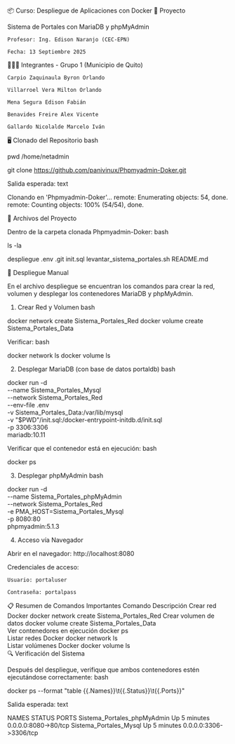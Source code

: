 📦 Curso: Despliegue de Aplicaciones con Docker
📑 Proyecto

Sistema de Portales con MariaDB y phpMyAdmin

    Profesor: Ing. Edison Naranjo (CEC-EPN)

    Fecha: 13 Septiembre 2025

👨‍👩‍👦 Integrantes - Grupo 1 (Municipio de Quito)

    Carpio Zaquinaula Byron Orlando

    Villarroel Vera Milton Orlando

    Mena Segura Edison Fabián

    Benavides Freire Alex Vicente

    Gallardo Nicolalde Marcelo Iván

🖥️ Clonado del Repositorio
bash

pwd
/home/netadmin

git clone https://github.com/panivinux/Phpmyadmin-Doker.git

Salida esperada:
text

Clonando en 'Phpmyadmin-Doker'...
remote: Enumerating objects: 54, done.
remote: Counting objects: 100% (54/54), done.

📂 Archivos del Proyecto

Dentro de la carpeta clonada Phpmyadmin-Doker:
bash

ls -la

 despliegue
 .env
 .git
 init.sql
 levantar_sistema_portales.sh
 README.md

🚀 Despliegue Manual

En el archivo despliegue se encuentran los comandos para crear la red, volumen y desplegar los contenedores MariaDB y phpMyAdmin.
1. Crear Red y Volumen
bash

docker network create Sistema_Portales_Red
docker volume create Sistema_Portales_Data

Verificar:
bash

docker network ls
docker volume ls

2. Desplegar MariaDB (con base de datos portaldb)
bash

docker run -d \
  --name Sistema_Portales_Mysql \
  --network Sistema_Portales_Red \
  --env-file .env \
  -v Sistema_Portales_Data:/var/lib/mysql \
  -v "$PWD"/init.sql:/docker-entrypoint-initdb.d/init.sql \
  -p 3306:3306 \
  mariadb:10.11

Verificar que el contenedor está en ejecución:
bash

docker ps

3. Desplegar phpMyAdmin
bash

docker run -d \
  --name Sistema_Portales_phpMyAdmin \
  --network Sistema_Portales_Red \
  -e PMA_HOST=Sistema_Portales_Mysql \
  -p 8080:80 \
  phpmyadmin:5.1.3

4. Acceso vía Navegador

Abrir en el navegador:
http://localhost:8080

Credenciales de acceso:

    Usuario: portaluser

    Contraseña: portalpass

📋 Resumen de Comandos Importantes
Comando	Descripción
Crear red Docker
docker network create Sistema_Portales_Red
Crear volumen de datos
docker volume create Sistema_Portales_Data	
Ver contenedores en ejecución
docker ps	
Listar redes Docker
docker network ls	
Listar volúmenes Docker
docker volume ls	
🔍 Verificación del Sistema

Después del despliegue, verifique que ambos contenedores estén ejecutándose correctamente:
bash

docker ps --format "table {{.Names}}\t{{.Status}}\t{{.Ports}}"

Salida esperada:
text

NAMES                          STATUS              PORTS
Sistema_Portales_phpMyAdmin   Up 5 minutes        0.0.0.0:8080->80/tcp
Sistema_Portales_Mysql        Up 5 minutes        0.0.0.0:3306->3306/tcp
